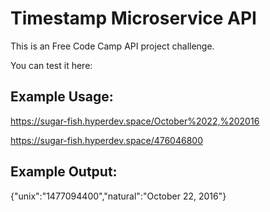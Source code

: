 # Timestamp Microservice API
This is an Free Code Camp API project challenge.

You can test it here: 

## Example Usage:

https://sugar-fish.hyperdev.space/October%2022,%202016

https://sugar-fish.hyperdev.space/476046800

## Example Output:

{"unix":"1477094400","natural":"October 22, 2016"}
